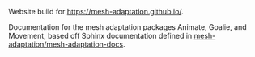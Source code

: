 Website build for https://mesh-adaptation.github.io/.

Documentation for the mesh adaptation packages Animate, Goalie, and Movement, based off Sphinx documentation defined in [mesh-adaptation/mesh-adaptation-docs](https://github.com/mesh-adaptation/mesh-adaptation-docs).
